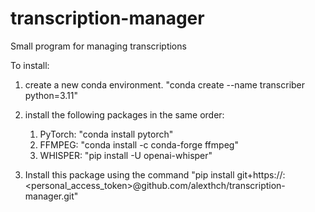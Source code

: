 # transcription-manager
Small program for managing transcriptions

To install:
1. create a new conda environment. "conda create --name transcriber python=3.11"
2. install the following packages in the same order:
   1. PyTorch: "conda install pytorch"
   2. FFMPEG: "conda install -c conda-forge ffmpeg"
   3. WHISPER: "pip install -U openai-whisper"

3. Install this package using the command "pip install git+https://<alexthch>:<personal_access_token>@github.com/alexthch/transcription-manager.git"
